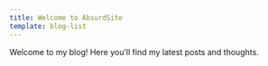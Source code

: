 ```yaml
---
title: Welcome to AbsurdSite
template: blog-list
---
```


Welcome to my blog! Here you'll find my latest posts and thoughts.

